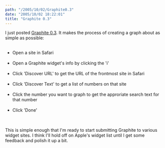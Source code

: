```yaml
---
path: "/2005/10/02/Graphite0.3" 
date: "2005/10/02 18:22:01" 
title: "Graphite 0.3" 
---
```

I just posted <a href="http://www.randomchaos.com/software/dashboard/graphite/">Graphite 0.3</a>. It makes the process of creating a graph about as simple as possible:<br><ul><br><li>Open a site in Safari</li><br><li>Open a Graphite widget's info by clicking the 'i'</li><br><li>Click 'Discover URL' to get the URL of the frontmost site in Safari</li><br><li>Click 'Discover Text' to get a list of numbers on that site</li><br><li>Click the number you want to graph to get the approriate search text for that number</li><br><li>Click 'Done'</li><br></ul><br>This is simple enough that I'm ready to start submitting Graphite to various widget sites. I think I'll hold off on Apple's widget list until I get some feedback and polish it up a bit.